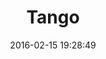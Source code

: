 ---
layout: notations-tango.hbs
title: Tango
director: Zbigniew Rybczyński
year: 1980
date: 2016-02-15 19:28:49
description: by Zbigniew Rybczyński
image: https://farm2.staticflickr.com/1601/25604012771_1548efbc02_b.jpg
thumb: https://farm2.staticflickr.com/1601/25604012771_1548efbc02.jpg
poster: tango-poster.jpg
videos:
  - mp4: tango.mp4
  - webm: tango.webm
  - ogg: tango.ogg
---